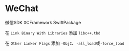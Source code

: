 # WeChat

微信SDK XCFramework SwiftPackage

在 `Link Binary With Libraries` 添加 `libc++.tbd`

在 `Other Linker Flags` 添加 `-ObjC`、`-all_load`或`-force_load` 
